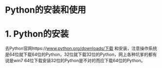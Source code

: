 # Python的安装和使用

# 1. Python的安装

去Python官网https://www.python.org/downloads/下载 和安装，注意操作系统是64位就下载64位的Python，32位就下载32位的Python，网上各种坑爹的都有说是win7 64位下载安装32位的Python是不对的而应下载64位的Python。

